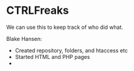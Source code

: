 # CTRLFreaks
We can use this to keep track of who did what.

Blake Hansen:
- Created repository, folders, and htaccess etc
- Started HTML and PHP pages
- 